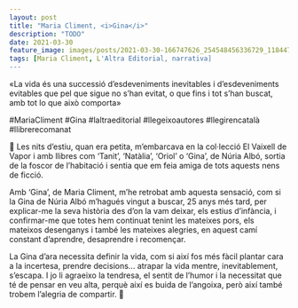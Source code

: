 ```yaml
---
layout: post
title: "Maria Climent, <i>Gina</i>"
description: "TODO"
date: 2021-03-30
feature_image: images/posts/2021-03-30-166747626_254548456336729_1184479591582847451_n_17911203805723526.jpg
tags: [Maria Climent, L'Altra Editorial, narrativa]
---
```


«La vida és una successió d’esdeveniments inevitables i d’esdeveniments evitables que pel que sigue no s’han evitat, o que fins i tot s’han buscat, amb tot lo que això comporta»
<!--more-->

#MariaCliment #Gina #laltraeditorial #llegeixoautores #llegirencatalà #llibrerecomanat

💙 Les nits d’estiu, quan era petita, m’embarcava en la col·lecció El Vaixell de Vapor i amb llibres com ‘Tanit’, ‘Natàlia’, ‘Oriol’ o ‘Gina’, de Núria Albó, sortia de la foscor de l’habitació i sentia que em feia amiga de tots aquests nens de ficció.

Amb ‘Gina’, de Maria Climent, m’he retrobat amb aquesta sensació, com si la Gina de Núria Albó m’hagués vingut a buscar, 25 anys més tard, per explicar-me la seva història des d’on la vam deixar, els estius d’infància, i confirmar-me que totes hem continuat tenint les mateixes pors, els mateixos desenganys i també les mateixes alegries, en aquest camí constant d’aprendre, desaprendre i recomençar.

La Gina d’ara necessita definir la vida, com si així fos més fàcil plantar cara a la incertesa, prendre decisions... atrapar la vida mentre, inevitablement, s’escapa. I jo li agraeixo la tendresa, el sentit de l’humor i la necessitat que té de pensar en veu alta, perquè així es buida de l’angoixa, però així també trobem l’alegria de compartir. 💙
